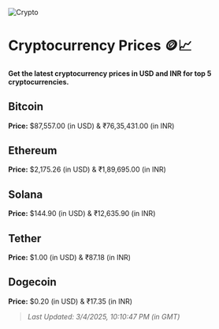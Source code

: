 
![Crypto](https://www.techguide.com.au/wp-content/uploads/2020/11/crypto3.jpeg)

# Cryptocurrency Prices 🪙📈

#### Get the latest cryptocurrency prices in USD and INR for top 5 cryptocurrencies.

## Bitcoin

**Price:** $87,557.00 (in USD) & ₹76,35,431.00 (in INR)

## Ethereum

**Price:** $2,175.26 (in USD) & ₹1,89,695.00 (in INR)

## Solana

**Price:** $144.90 (in USD) & ₹12,635.90 (in INR)

## Tether

**Price:** $1.00 (in USD) & ₹87.18 (in INR)

## Dogecoin

**Price:** $0.20 (in USD) & ₹17.35 (in INR)

> _Last Updated: 3/4/2025, 10:10:47 PM (in GMT)_
